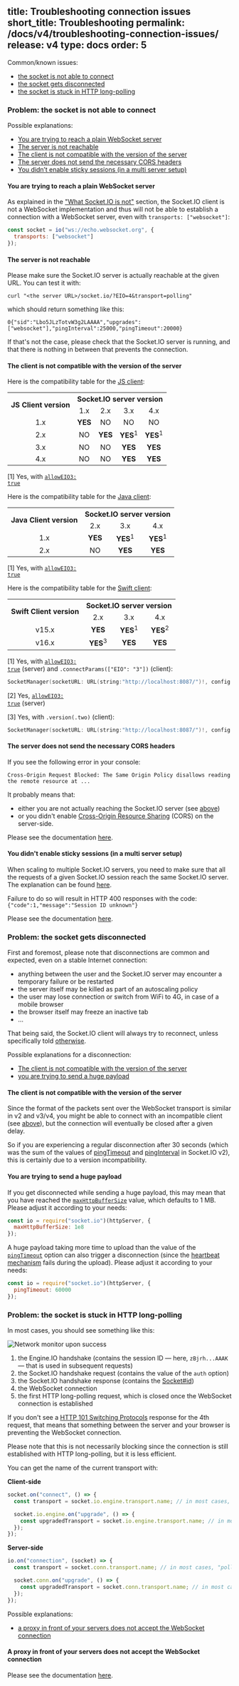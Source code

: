 title: Troubleshooting connection issues
short_title: Troubleshooting
permalink: /docs/v4/troubleshooting-connection-issues/
release: v4
type: docs
order: 5
---

Common/known issues:

- [the socket is not able to connect](#Problem-the-socket-is-not-able-to-connect)
- [the socket gets disconnected](#Problem-the-socket-gets-disconnected)
- [the socket is stuck in HTTP long-polling](#Problem-the-socket-is-stuck-in-HTTP-long-polling)

### Problem: the socket is not able to connect

Possible explanations:

- [You are trying to reach a plain WebSocket server](#You-are-trying-to-reach-a-plain-WebSocket-server)
- [The server is not reachable](#The-server-is-not-reachable)
- [The client is not compatible with the version of the server](#The-client-is-not-compatible-with-the-version-of-the-server)
- [The server does not send the necessary CORS headers](#The-server-does-not-send-the-necessary-CORS-headers)
- [You didn’t enable sticky sessions (in a multi server setup)](#You-didn’t-enable-sticky-sessions-in-a-multi-server-setup)

#### You are trying to reach a plain WebSocket server

As explained in the ["What Socket.IO is not"](/docs/v4/#What-Socket-IO-is-not) section, the Socket.IO client is not a WebSocket implementation and thus will not be able to establish a connection with a WebSocket server, even with `transports: ["websocket"]`:

```js
const socket = io("ws://echo.websocket.org", {
  transports: ["websocket"]
});
```

#### The server is not reachable

Please make sure the Socket.IO server is actually reachable at the given URL. You can test it with:

```
curl "<the server URL>/socket.io/?EIO=4&transport=polling"
```

which should return something like this:

```
0{"sid":"Lbo5JLzTotvW3g2LAAAA","upgrades":["websocket"],"pingInterval":25000,"pingTimeout":20000}
```

If that's not the case, please check that the Socket.IO server is running, and that there is nothing in between that prevents the connection.

#### The client is not compatible with the version of the server

Here is the compatibility table for the [JS client](https://github.com/socketio/socket.io-client/):

<table>
    <tr>
        <th rowspan="2">JS Client version</th>
        <th colspan="4">Socket.IO server version</th>
    </tr>
    <tr>
        <td align="center">1.x</td>
        <td align="center">2.x</td>
        <td align="center">3.x</td>
        <td align="center">4.x</td>
    </tr>
    <tr>
        <td align="center">1.x</td>
        <td align="center"><b>YES</b></td>
        <td align="center">NO</td>
        <td align="center">NO</td>
        <td align="center">NO</td>
    </tr>
    <tr>
        <td align="center">2.x</td>
        <td align="center">NO</td>
        <td align="center"><b>YES</b></td>
        <td align="center"><b>YES</b><sup>1</sup></td>
        <td align="center"><b>YES</b><sup>1</sup></td>
    </tr>
    <tr>
        <td align="center">3.x</td>
        <td align="center">NO</td>
        <td align="center">NO</td>
        <td align="center"><b>YES</b></td>
        <td align="center"><b>YES</b></td>
    </tr>
    <tr>
        <td align="center">4.x</td>
        <td align="center">NO</td>
        <td align="center">NO</td>
        <td align="center"><b>YES</b></td>
        <td align="center"><b>YES</b></td>
    </tr>
</table>

[1] Yes, with <code><a href="https://socket.io/docs/v4/server-initialization/#allowEIO3">allowEIO3: true</a></code>

Here is the compatibility table for the [Java client](https://github.com/socketio/socket.io-client-java/):

<table>
    <tr>
        <th rowspan="2">Java Client version</th>
        <th colspan="3">Socket.IO server version</th>
    </tr>
    <tr>
        <td align="center">2.x</td>
        <td align="center">3.x</td>
        <td align="center">4.x</td>
    </tr>
    <tr>
        <td align="center">1.x</td>
        <td align="center"><b>YES</b></td>
        <td align="center"><b>YES</b><sup>1</sup></td>
        <td align="center"><b>YES</b><sup>1</sup></td>
    </tr>
    <tr>
        <td align="center">2.x</td>
        <td align="center">NO</td>
        <td align="center"><b>YES</b></td>
        <td align="center"><b>YES</b></td>
    </tr>
</table>

[1] Yes, with <code><a href="https://socket.io/docs/v4/server-initialization/#allowEIO3">allowEIO3: true</a></code>

Here is the compatibility table for the [Swift client](https://github.com/socketio/socket.io-client-swift/):

<table>
    <tr>
        <th rowspan="2">Swift Client version</th>
        <th colspan="3">Socket.IO server version</th>
    </tr>
    <tr>
        <td align="center">2.x</td>
        <td align="center">3.x</td>
        <td align="center">4.x</td>
    </tr>
    <tr>
        <td align="center">v15.x</td>
        <td align="center"><b>YES</b></td>
        <td align="center"><b>YES</b><sup>1</sup></td>
        <td align="center"><b>YES</b><sup>2</sup></td>
    </tr>
    <tr>
        <td align="center">v16.x</td>
        <td align="center"><b>YES</b><sup>3</sup></td>
        <td align="center"><b>YES</b></td>
        <td align="center"><b>YES</b></td>
    </tr>
</table>

[1] Yes, with <code><a href="https://socket.io/docs/v4/server-initialization/#allowEIO3">allowEIO3: true</a></code> (server) and `.connectParams(["EIO": "3"])` (client):

```swift
SocketManager(socketURL: URL(string:"http://localhost:8087/")!, config: [.connectParams(["EIO": "3"])])
```

[2] Yes, <code><a href="https://socket.io/docs/v4/server-initialization/#allowEIO3">allowEIO3: true</a></code> (server)

[3] Yes, with `.version(.two)` (client):

```swift
SocketManager(socketURL: URL(string:"http://localhost:8087/")!, config: [.version(.two)])
```

#### The server does not send the necessary CORS headers

If you see the following error in your console:

```
Cross-Origin Request Blocked: The Same Origin Policy disallows reading the remote resource at ...
```

It probably means that:

- either you are not actually reaching the Socket.IO server (see [above](#The-server-is-not-reachable))
- or you didn't enable [Cross-Origin Resource Sharing](https://developer.mozilla.org/en-US/docs/Web/HTTP/CORS) (CORS) on the server-side.

Please see the documentation [here](/docs/v4/handling-cors/).

#### You didn't enable sticky sessions (in a multi server setup)

When scaling to multiple Socket.IO servers, you need to make sure that all the requests of a given Socket.IO session reach the same Socket.IO server. The explanation can be found [here](/docs/v4/using-multiple-nodes/#Why-is-sticky-session-required).

Failure to do so will result in HTTP 400 responses with the code: `{"code":1,"message":"Session ID unknown"}`

Please see the documentation [here](/docs/v4/using-multiple-nodes/).

### Problem: the socket gets disconnected

First and foremost, please note that disconnections are common and expected, even on a stable Internet connection:

- anything between the user and the Socket.IO server may encounter a temporary failure or be restarted
- the server itself may be killed as part of an autoscaling policy
- the user may lose connection or switch from WiFi to 4G, in case of a mobile browser
- the browser itself may freeze an inactive tab
- ...

That being said, the Socket.IO client will always try to reconnect, unless specifically told [otherwise](/docs/v4/client-initialization/#reconnection).

Possible explanations for a disconnection:

- [The client is not compatible with the version of the server](The-client-is-not-compatible-with-the-version-of-the-server-1)
- [you are trying to send a huge payload](#You-are-trying-to-send-a-huge-payload)

#### The client is not compatible with the version of the server

Since the format of the packets sent over the WebSocket transport is similar in v2 and v3/v4, you might be able to connect with an incompatible client (see [above](#The-client-is-not-compatible-with-the-version-of-the-server)), but the connection will eventually be closed after a given delay.

So if you are experiencing a regular disconnection after 30 seconds (which was the sum of the values of [pingTimeout](/docs/v4/server-initialization/#pingTimeout) and [pingInterval](/docs/v4/server-initialization/#pingInterval) in Socket.IO v2), this is certainly due to a version incompatibility.

#### You are trying to send a huge payload

If you get disconnected while sending a huge payload, this may mean that you have reached the [`maxHttpBufferSize`](/docs/v4/server-initialization/#maxHttpBufferSize) value, which defaults to 1 MB. Please adjust it according to your needs:

```js
const io = require("socket.io")(httpServer, {
  maxHttpBufferSize: 1e8
});
```

A huge payload taking more time to upload than the value of the [`pingTimeout`](/docs/v4/server-initialization/#pingTimeout) option can also trigger a disconnection (since the [heartbeat mechanism](/docs/v4/how-it-works/#Disconnection-detection) fails during the upload). Please adjust it according to your needs:

```js
const io = require("socket.io")(httpServer, {
  pingTimeout: 60000
});
```

### Problem: the socket is stuck in HTTP long-polling

In most cases, you should see something like this:

![Network monitor upon success](/images/network-monitor.png)

1. the Engine.IO handshake (contains the session ID — here, `zBjrh...AAAK` — that is used in subsequent requests)
2. the Socket.IO handshake request (contains the value of the `auth` option)
3. the Socket.IO handshake response (contains the [Socket#id](/docs/v4/server-socket-instance/#Socket-id))
4. the WebSocket connection
5. the first HTTP long-polling request, which is closed once the WebSocket connection is established

If you don't see a [HTTP 101 Switching Protocols](https://developer.mozilla.org/en-US/docs/Web/HTTP/Status/101) response for the 4th request, that means that something between the server and your browser is preventing the WebSocket connection.

Please note that this is not necessarily blocking since the connection is still established with HTTP long-polling, but it is less efficient.

You can get the name of the current transport with:

**Client-side**

```js
socket.on("connect", () => {
  const transport = socket.io.engine.transport.name; // in most cases, "polling"

  socket.io.engine.on("upgrade", () => {
    const upgradedTransport = socket.io.engine.transport.name; // in most cases, "websocket"
  });
});
```

**Server-side**

```js
io.on("connection", (socket) => {
  const transport = socket.conn.transport.name; // in most cases, "polling"

  socket.conn.on("upgrade", () => {
    const upgradedTransport = socket.conn.transport.name; // in most cases, "websocket"
  });
});
```

Possible explanations:

- [a proxy in front of your servers does not accept the WebSocket connection](#A-proxy-in-front-of-your-servers-does-not-accept-the-WebSocket-connection)

#### A proxy in front of your servers does not accept the WebSocket connection

Please see the documentation [here](/docs/v4/reverse-proxy/).
